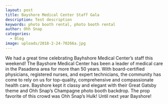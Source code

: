 ```yaml
---
layout: post
title: Bayshore Medical Center Staff Gala
description: Test description
keywords: photo booth rental, photo booth rental
author: Ohh Snap
categories:
  - Blog
image: uploads/2018-2-24-70266a.jpg
---
```

We had a great time celebrating Bayhshore Medical Center’s staff this weekend\! The Bayshore Medical Center has been a leader of medical care in the Pasadena area for more than 50 years. With board-certified physicians, registered nurses, and expert technicians, the community has come to rely on us for top-quality, comprehensive and compassionate health care. Bayshore kept it classy and elegant with their Great Gatsby theme and Ohh Snap’s Champagne photo booth backdrop. The prop favorite of this crowd was Ohh Snap’s Hulk\! Until next year Bayshore\!